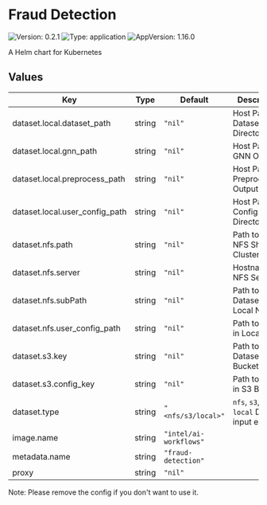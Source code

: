 # Fraud Detection

![Version: 0.2.1](https://img.shields.io/badge/Version-0.2.1-informational?style=flat-square) ![Type: application](https://img.shields.io/badge/Type-application-informational?style=flat-square) ![AppVersion: 1.16.0](https://img.shields.io/badge/AppVersion-1.16.0-informational?style=flat-square)

A Helm chart for Kubernetes

## Values

| Key | Type | Default | Description |
|-----|------|---------|-------------|
| dataset.local.dataset_path | string | `"nil"` | Host Path to Dataset Directory |
| dataset.local.gnn_path | string | `"nil"` | Host Path to GNN Output |
| dataset.local.preprocess_path | string | `"nil"` | Host Path to Preprocessing Output |
| dataset.local.user_config_path | string | `"nil"` | Host Path to Config Directory |
| dataset.nfs.path | string | `"nil"` | Path to Local NFS Share in Cluster Host |
| dataset.nfs.server | string | `"nil"` | Hostname of NFS Server |
| dataset.nfs.subPath | string | `"nil"` | Path to Dataset in Local NFS |
| dataset.nfs.user_config_path | string | `"nil"` | Path to Config in Local NFS |
| dataset.s3.key | string | `"nil"` | Path to Dataset in S3 Bucket |
| dataset.s3.config_key | string | `"nil"` | Path to Config in S3 Bucket |
| dataset.type | string | `"<nfs/s3/local>"` | `nfs`, `s3`, or `local` Dataset input enabler |
| image.name | string | `"intel/ai-workflows"` |  |
| metadata.name | string | `"fraud-detection"` |  |
| proxy | string | `"nil"` |  |

Note: Please remove the config if you don't want to use it. 

